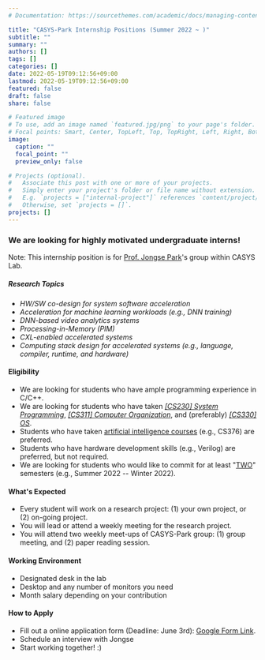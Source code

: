 ```yaml
---
# Documentation: https://sourcethemes.com/academic/docs/managing-content/

title: "CASYS-Park Internship Positions (Summer 2022 ~ )"
subtitle: ""
summary: ""
authors: []
tags: []
categories: []
date: 2022-05-19T09:12:56+09:00
lastmod: 2022-05-19T09:12:56+09:00
featured: false
draft: false
share: false

# Featured image
# To use, add an image named `featured.jpg/png` to your page's folder.
# Focal points: Smart, Center, TopLeft, Top, TopRight, Left, Right, BottomLeft, Bottom, BottomRight.
image:
  caption: ""
  focal_point: ""
  preview_only: false

# Projects (optional).
#   Associate this post with one or more of your projects.
#   Simply enter your project's folder or file name without extension.
#   E.g. `projects = ["internal-project"]` references `content/project/deep-learning/index.md`.
#   Otherwise, set `projects = []`.
projects: []
---
```


### We are looking for highly motivated undergraduate interns!  
Note: This internship position is for <a href="https://jongse-park.github.io/">Prof. Jongse Park</a>'s group within CASYS Lab. 

##### Research Topics
- <i>HW/SW co-design for system software acceleration</i>
- <i>Acceleration for machine learning workloads (e.g., DNN training)</i>
- <i>DNN-based video analytics systems</i>
- <i>Processing-in-Memory (PIM)</i>
- <i>CXL-enabled accelerated systems</i>
- <i>Computing stack design for accelerated systems (e.g., language, compiler, runtime, and hardware)</i>

#### Eligibility
- We are looking for students who have ample programming experience in C/C++. 
- We are looking for students who have taken <i><u>[CS230] System Programming</u></i>, <i><u>[CS311] Computer Organization</u></i>, and (preferably) <i><u>[CS330] OS</u></i>.  
- Students who have taken <a href="https://cs.kaist.ac.kr/content?menu=236">artificial intelligence courses</a> (e.g., CS376) are preferred.
- Students who have hardware development skills (e.g., Verilog) are preferred, but not required. 
- We are looking for students who would like to commit for at least "<u>TWO</u>" semesters (e.g., Summer 2022 -- Winter 2022).    

#### What's Expected
- Every student will work on a research project: (1) your own project, or (2) on-going project.
- You will lead or attend a weekly meeting for the research project.
- You will attend two weekly meet-ups of CASYS-Park group: (1) group meeting, and (2) paper reading session.

#### Working Environment
- Designated desk in the lab 
- Desktop and any number of monitors you need
- Month salary depending on your contribution

#### How to Apply
- Fill out a online application form (Deadline: June 3rd): <a href="https://forms.gle/qehhuVyFrdQeDbih8">Google Form Link</a>. 
- Schedule an interview with Jongse
- Start working together! :)
